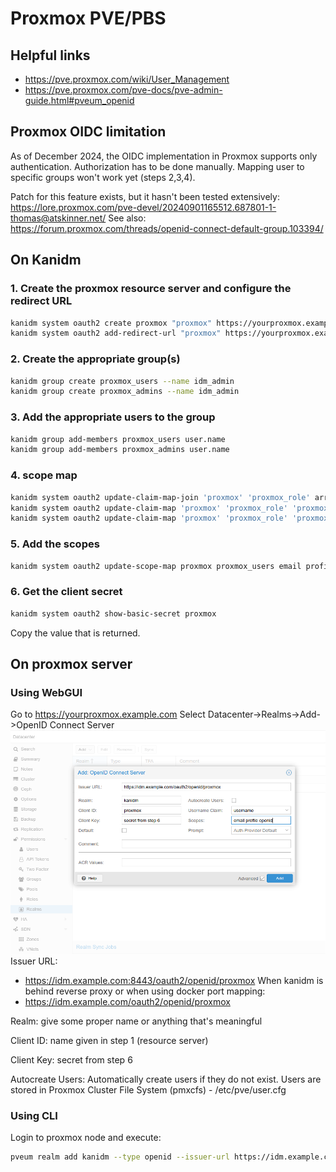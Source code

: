 # Proxmox PVE/PBS

## Helpful links

- <https://pve.proxmox.com/wiki/User_Management>
- <https://pve.proxmox.com/pve-docs/pve-admin-guide.html#pveum_openid>

## Proxmox OIDC limitation

As of December 2024, the OIDC implementation in Proxmox supports only authentication.
Authorization has to be done manually.
Mapping user to specific groups won't work yet (steps 2,3,4).

Patch for this feature exists, but it hasn't been tested extensively:
<https://lore.proxmox.com/pve-devel/20240901165512.687801-1-thomas@atskinner.net/>
See also:
<https://forum.proxmox.com/threads/openid-connect-default-group.103394/>

## On Kanidm

### 1. Create the proxmox resource server and configure the redirect URL

```bash
kanidm system oauth2 create proxmox "proxmox" https://yourproxmox.example.com
kanidm system oauth2 add-redirect-url "proxmox" https://yourproxmox.example.com
```

### 2. Create the appropriate group(s)

```bash
kanidm group create proxmox_users --name idm_admin
kanidm group create proxmox_admins --name idm_admin
```

### 3. Add the appropriate users to the group

```bash
kanidm group add-members proxmox_users user.name
kanidm group add-members proxmox_admins user.name
```

### 4. scope map

```bash
kanidm system oauth2 update-claim-map-join 'proxmox' 'proxmox_role' array
kanidm system oauth2 update-claim-map 'proxmox' 'proxmox_role' 'proxmox_admins' 'admin'
kanidm system oauth2 update-claim-map 'proxmox' 'proxmox_role' 'proxmox_users' 'user'
```

### 5. Add the scopes

```bash
kanidm system oauth2 update-scope-map proxmox proxmox_users email profile openid
```

### 6. Get the client secret

```bash
kanidm system oauth2 show-basic-secret proxmox
```

Copy the value that is returned.

## On proxmox server

### Using WebGUI

Go to <https://yourproxmox.example.com>
Select Datacenter->Realms->Add->OpenID Connect Server
![](media/kanidm_proxmox.png)
Issuer URL:

- <https://idm.example.com:8443/oauth2/openid/proxmox>
When kanidm is behind reverse proxy or when using docker port mapping:
- <https://idm.example.com/oauth2/openid/proxmox>

Realm: give some proper name or anything that's meaningful

Client ID: name given in step 1 (resource server)

Client Key: secret from step 6

Autocreate Users: Automatically create users if they do not exist. Users are stored in Proxmox Cluster File System (pmxcfs) - /etc/pve/user.cfg

### Using CLI

Login to proxmox node and execute:

```bash
pveum realm add kanidm --type openid --issuer-url https://idm.example.com/oauth2/openid/proxmox --client-id proxmox --client-key="secret from step 6" --username-claim username --scopes="email profile openid" --autocreate
```
